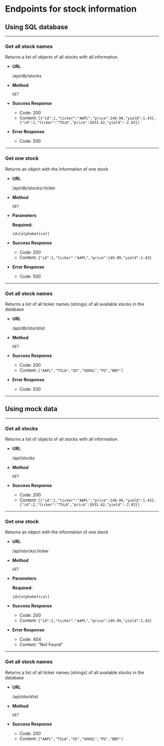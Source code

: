# Endpoints for stock information

## **Using SQL database**
---
### Get all stock names
Returns a list of objects of all stocks with all information.
* **URL**

  /api/db/stocks

* **Method**

    `GET`

* **Success Response**
    * Code: 200
    * Content: `[{"id":1,"ticker":"AAPL","price":149.99,"yield":1.43},{"id":2,"ticker":"TSLA","price":1033.42,"yield":-2.83}]`

* **Error Response**
    * Code: 500


---

### Get one stock
Returns an object with the information of one stock
* **URL**

  /api/db/stocks/:ticker

* **Method**

    `GET`

*  **Parameters**

   **Required:**

   `id=[alphabetical]`

* **Success Response**
    * Code: 200
    * Content: `{"id":1,"ticker":"AAPL","price":149.99,"yield":1.43}`

* **Error Response**
    * Code: 500

---

### Get all stock names
Returns a list of all ticker names (strings) of all available stocks in the database
* **URL**

  /api/db/stocklist

* **Method**

    `GET`


* **Success Response**
    * Code: 200
    * Content: `["AAPL","TSLA","GS","GOOGL","PG","BBY"]`

* **Error Response**
    * Code: 500


---

## **Using mock data**

---
### Get all stocks
Returns a list of objects of all stocks with all information.
* **URL**

  /api/stocks

* **Method**

    `GET`

* **Success Response**
    * Code: 200
    * Content: `[{"id":1,"ticker":"AAPL","price":149.99,"yield":1.43},{"id":2,"ticker":"TSLA","price":1033.42,"yield":-2.83}]`



---

### Get one stock
Returns an object with the information of one stock
* **URL**

  /api/stocks/:ticker

* **Method**

    `GET`

*  **Parameters**

   **Required:**

   `id=[alphabetical]`

* **Success Response**
    * Code: 200
    * Content: `{"id":1,"ticker":"AAPL","price":149.99,"yield":1.43}`

* **Error Response**
    * Code: 404
    * Content: "Not Found"

---

### Get all stock names
Returns a list of all ticker names (strings) of all available stocks in the database
* **URL**

  /api/stocklist

* **Method**

    `GET`


* **Success Response**
    * Code: 200
    * Content: `["AAPL","TSLA","GS","GOOGL","PG","BBY"]`








